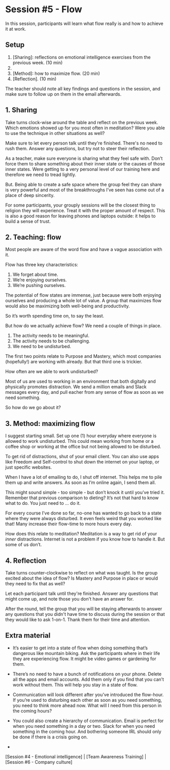 # Session #5 - Flow

In this session, participants will learn what flow really is and how to achieve it at work.

## Setup
1. [Sharing]: reflections on emotional intelligence exercises from the previous week. (10 min)
2. [Teaching]: flow. (20 min)
3. [Method]: how to maximize flow. (20 min)
4. [Reflection]. (10 min)

The teacher should note all key findings and questions in the session, and make sure to follow up on them in the email afterwards.

## 1. Sharing
Take turns clock-wise around the table and reflect on the previous week. Which emotions showed up for you most often in meditation? Were you able to use the technique in other situations as well?

Make sure to let every person talk until they're finished. There's no need to rush them. Answer any questions, but try not to steer their reflection.

As a teacher, make sure everyone is sharing what they feel safe with. Don’t force them to share something about their inner state or the causes of those inner states. Were getting to a very personal level of our training here and therefore we need to tread lightly.

But. Being able to create a safe space where the group feel they can share is very powerful and most of the breakthroughs I’ve seen has come out of a place of deep sincerity.

For some participants, your grouply sessions will be the closest thing to religion they will experience. Treat it with the proper amount of respect. This is also a good reason for leaving phones and laptops outside: it helps to build a sense of trust.

## 2. Teaching: flow
Most people are aware of the word flow and have a vague association with it.

Flow has three key characteristics:
1. We forget about time.
2. We’re enjoying ourselves.
3. We’re pushing ourselves.

The potential of flow states are immense, just because were both enjoying ourselves and producing a whole lot of value. A group that maximizes flow would also be maximizing both well-being and productivity. 

So it’s worth spending time on, to say the least.

But how do we actually achieve flow? We need a couple of things in place.
1. The activity needs to be meaningful.
2. The activity needs to be challenging.
3. We need to be undisturbed.

The first two points relate to Purpose and Mastery, which most companies (hopefully!) are working with already. But that third one is trickier.

How often are we able to work undisturbed?

Most of us are used to working in an environment that both digitally and physically promotes distraction. We send a million emails and Slack messages every day, and pull eacher from any sense of flow as soon as we need something.

So how do we go about it?

## 3. Method: maximizing flow
I suggest starting small. Set up one (1) hour everyday where everyone is allowed to work undisturbed. This could mean working from home or a coffee shop or working at the office but not being allowed to be disturbed.

To get rid of distractions, shut of your email client. You can also use apps like Freedom and Self-control to shut down the internet on your laptop, or just specific websites.

When I have a lot of emailing to do, I shut off internet. This helps me to pile them up and write answers. As soon as I’m online again, I send them all.

This might sound simple - too simple - but don’t knock it until you’ve tried it. Remember that previous comparison to dieting? It’s not that hard to know what to do. You just need to … do it.

For every course I’ve done so far, no-one has wanted to go back to a state where they were always disturbed. It even feels weird that you worked like that! Many increase their flow-time to more hours every day.

How does this relate to meditation? Meditation is a way to get rid of your *inner* distractions. Internet is not a problem if you know how to handle it. But some of us don’t.

## 4. Reflection
Take turns counter-clockwise to reflect on what was taught. Is the group excited about the idea of flow? Is Mastery and Purpose in place or would they need to fix that as well?

Let each participant talk until they're finished. Answer any questions that might come up, and note those you don't have an answer for.

After the round, tell the group that you will be staying afterwards to answer any questions that you didn't have time to discuss during the session or that they would like to ask 1-on-1. Thank them for their time and attention.

## Extra material
- It’s easier to get into a state of flow when doing something that’s dangerous like mountain biking. Ask the participants where in their life they are experiencing flow. It might be video games or gardening for them.
- There’s no need to have a bunch of notifications on your phone. Delete all the apps and email accounts. Add them only if you find that you can’t work without them. This will help you stay in a state of flow.
- Communication will look different after you’ve introduced the flow-hour. If you’re used to disturbing each other as soon as you need something, you need to think more ahead now. What will I need from this person in the coming hours?
- You could also create a hierarchy of communication. Email is perfect for when you need something in a day or two. Slack for when you need something in the coming hour. And bothering someone IRL should only be done if there is a crisis going on.

-

[Session #4 - Emotional intelligence] | [Team Awareness Training] | [Session #6 - Company culture]
